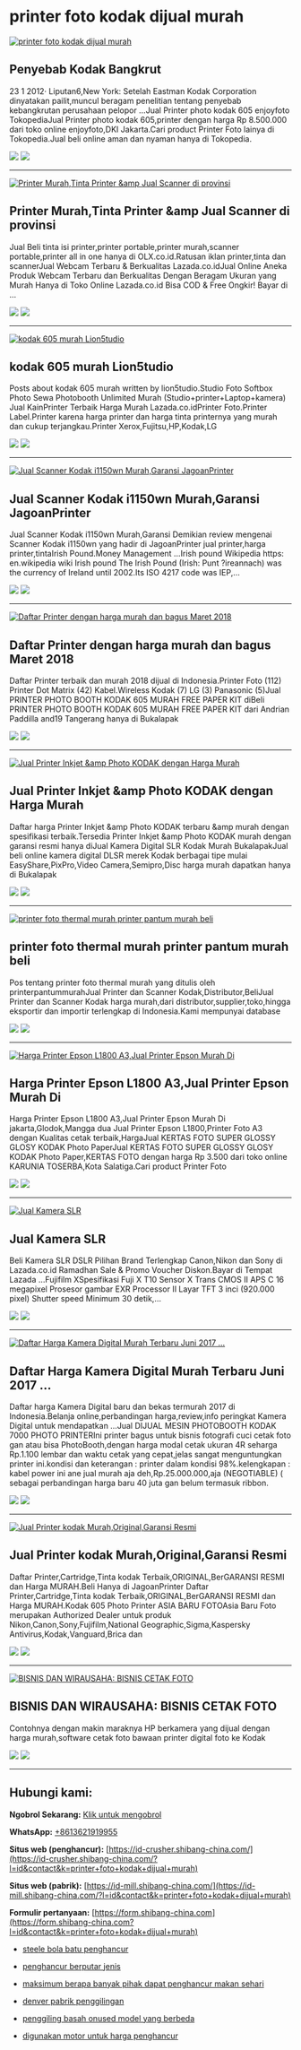 # printer foto kodak dijual murah

<a href="https://swt.shibang-china.com/?l=id&img&k=printer+foto+kodak+dijual+murah" target="_blank">![printer foto kodak dijual murah](http://static.shibang-china.com/all-800x300/139.jpg)</a>

## Penyebab Kodak Bangkrut
23 1 2012· Liputan6,New York: Setelah Eastman Kodak Corporation dinyatakan pailit,muncul beragam penelitian tentang penyebab kebangkrutan perusahaan pelopor …Jual Printer photo kodak 605 enjoyfoto TokopediaJual Printer photo kodak 605,printer dengan harga Rp 8.500.000 dari toko online enjoyfoto,DKI Jakarta.Cari product Printer Foto lainya di Tokopedia.Jual beli online aman dan nyaman hanya di Tokopedia.


<a href="https://whatsapp.shibangsoft.com/WhatsApp.php" target="_blank" title="WhatsApp">![](http://static.shibang-china.com/icon/whatsapp.png)</a> <a href="https://swt.shibang-china.com/?l=id&icon&k=printer+foto+kodak+dijual+murah" target="_blank">![](http://static.shibang-china.com/icon/chat-id.png)</a>

---

<a href="https://swt.shibang-china.com/?l=id&img&k=printer+foto+kodak+dijual+murah" target="_blank">![Printer Murah,Tinta Printer &amp Jual Scanner di provinsi](http://static.shibang-china.com/all-800x300/154.jpg)</a>

## Printer Murah,Tinta Printer &amp Jual Scanner di provinsi
Jual Beli tinta isi printer,printer portable,printer murah,scanner portable,printer all in one hanya di OLX.co.id.Ratusan iklan printer,tinta dan scannerJual Webcam Terbaru & Berkualitas Lazada.co.idJual Online Aneka Produk Webcam Terbaru dan Berkualitas Dengan Beragam Ukuran yang Murah Hanya di Toko Online Lazada.co.id Bisa COD & Free Ongkir! Bayar di …


<a href="https://whatsapp.shibangsoft.com/WhatsApp.php" target="_blank" title="WhatsApp">![](http://static.shibang-china.com/icon/whatsapp.png)</a> <a href="https://swt.shibang-china.com/?l=id&icon&k=printer+foto+kodak+dijual+murah" target="_blank">![](http://static.shibang-china.com/icon/chat-id.png)</a>

---

<a href="https://swt.shibang-china.com/?l=id&img&k=printer+foto+kodak+dijual+murah" target="_blank">![kodak 605 murah Lion5tudio](http://static.shibang-china.com/all-800x300/590.jpg)</a>

## kodak 605 murah Lion5tudio
Posts about kodak 605 murah written by lion5tudio.Studio Foto Softbox Photo Sewa Photobooth Unlimited Murah (Studio+printer+Laptop+kamera) Jual KainPrinter Terbaik Harga Murah Lazada.co.idPrinter Foto.Printer Label.Printer karena harga printer dan harga tinta printernya yang murah dan cukup terjangkau.Printer Xerox,Fujitsu,HP,Kodak,LG


<a href="https://whatsapp.shibangsoft.com/WhatsApp.php" target="_blank" title="WhatsApp">![](http://static.shibang-china.com/icon/whatsapp.png)</a> <a href="https://swt.shibang-china.com/?l=id&icon&k=printer+foto+kodak+dijual+murah" target="_blank">![](http://static.shibang-china.com/icon/chat-id.png)</a>

---

<a href="https://swt.shibang-china.com/?l=id&img&k=printer+foto+kodak+dijual+murah" target="_blank">![Jual Scanner Kodak i1150wn Murah,Garansi JagoanPrinter](http://static.shibang-china.com/all-800x300/1383.jpg)</a>

## Jual Scanner Kodak i1150wn Murah,Garansi JagoanPrinter
Jual Scanner Kodak i1150wn Murah,Garansi Demikian review mengenai Scanner Kodak i1150wn yang hadir di JagoanPrinter jual printer,harga printer,tintaIrish Pound.Money Management …Irish pound Wikipedia https: en.wikipedia wiki Irish pound The Irish Pound (Irish: Punt ?ireannach) was the currency of Ireland until 2002.Its ISO 4217 code was IEP,…


<a href="https://whatsapp.shibangsoft.com/WhatsApp.php" target="_blank" title="WhatsApp">![](http://static.shibang-china.com/icon/whatsapp.png)</a> <a href="https://swt.shibang-china.com/?l=id&icon&k=printer+foto+kodak+dijual+murah" target="_blank">![](http://static.shibang-china.com/icon/chat-id.png)</a>

---

<a href="https://swt.shibang-china.com/?l=id&img&k=printer+foto+kodak+dijual+murah" target="_blank">![Daftar Printer dengan harga murah dan bagus Maret 2018](http://static.shibang-china.com/all-800x300/608.jpg)</a>

## Daftar Printer dengan harga murah dan bagus Maret 2018
Daftar Printer terbaik dan murah 2018 dijual di Indonesia.Printer Foto (112) Printer Dot Matrix (42) Kabel.Wireless Kodak (7) LG (3) Panasonic (5)Jual PRINTER PHOTO BOOTH KODAK 605 MURAH FREE PAPER KIT diBeli PRINTER PHOTO BOOTH KODAK 605 MURAH FREE PAPER KIT dari Andrian Paddilla and19 Tangerang hanya di Bukalapak


<a href="https://whatsapp.shibangsoft.com/WhatsApp.php" target="_blank" title="WhatsApp">![](http://static.shibang-china.com/icon/whatsapp.png)</a> <a href="https://swt.shibang-china.com/?l=id&icon&k=printer+foto+kodak+dijual+murah" target="_blank">![](http://static.shibang-china.com/icon/chat-id.png)</a>

---

<a href="https://swt.shibang-china.com/?l=id&img&k=printer+foto+kodak+dijual+murah" target="_blank">![Jual Printer Inkjet &amp Photo KODAK dengan Harga Murah](http://static.shibang-china.com/all-800x300/176.jpg)</a>

## Jual Printer Inkjet &amp Photo KODAK dengan Harga Murah
Daftar harga Printer Inkjet &amp Photo KODAK terbaru &amp murah dengan spesifikasi terbaik.Tersedia Printer Inkjet &amp Photo KODAK murah dengan garansi resmi hanya diJual Kamera Digital SLR Kodak Murah BukalapakJual beli online kamera digital DLSR merek Kodak berbagai tipe mulai EasyShare,PixPro,Video Camera,Semipro,Disc harga murah dapatkan hanya di Bukalapak


<a href="https://whatsapp.shibangsoft.com/WhatsApp.php" target="_blank" title="WhatsApp">![](http://static.shibang-china.com/icon/whatsapp.png)</a> <a href="https://swt.shibang-china.com/?l=id&icon&k=printer+foto+kodak+dijual+murah" target="_blank">![](http://static.shibang-china.com/icon/chat-id.png)</a>

---

<a href="https://swt.shibang-china.com/?l=id&img&k=printer+foto+kodak+dijual+murah" target="_blank">![printer foto thermal murah printer pantum murah beli](http://static.shibang-china.com/all-800x300/95.jpg)</a>

## printer foto thermal murah printer pantum murah beli
Pos tentang printer foto thermal murah yang ditulis oleh printerpantummurahJual Printer dan Scanner Kodak,Distributor,BeliJual Printer dan Scanner Kodak harga murah,dari distributor,supplier,toko,hingga eksportir dan importir terlengkap di Indonesia.Kami mempunyai database


<a href="https://whatsapp.shibangsoft.com/WhatsApp.php" target="_blank" title="WhatsApp">![](http://static.shibang-china.com/icon/whatsapp.png)</a> <a href="https://swt.shibang-china.com/?l=id&icon&k=printer+foto+kodak+dijual+murah" target="_blank">![](http://static.shibang-china.com/icon/chat-id.png)</a>

---

<a href="https://swt.shibang-china.com/?l=id&img&k=printer+foto+kodak+dijual+murah" target="_blank">![Harga Printer Epson L1800 A3,Jual Printer Epson Murah Di](http://static.shibang-china.com/all-800x300/193.jpg)</a>

## Harga Printer Epson L1800 A3,Jual Printer Epson Murah Di
Harga Printer Epson L1800 A3,Jual Printer Epson Murah Di jakarta,Glodok,Mangga dua Jual Printer Epson L1800,Printer Foto A3 dengan Kualitas cetak terbaik,HargaJual KERTAS FOTO SUPER GLOSSY GLOSY KODAK Photo PaperJual KERTAS FOTO SUPER GLOSSY GLOSY KODAK Photo Paper,KERTAS FOTO dengan harga Rp 3.500 dari toko online KARUNIA TOSERBA,Kota Salatiga.Cari product Printer Foto


<a href="https://whatsapp.shibangsoft.com/WhatsApp.php" target="_blank" title="WhatsApp">![](http://static.shibang-china.com/icon/whatsapp.png)</a> <a href="https://swt.shibang-china.com/?l=id&icon&k=printer+foto+kodak+dijual+murah" target="_blank">![](http://static.shibang-china.com/icon/chat-id.png)</a>

---

<a href="https://swt.shibang-china.com/?l=id&img&k=printer+foto+kodak+dijual+murah" target="_blank">![Jual Kamera SLR](http://static.shibang-china.com/all-800x300/1459.jpg)</a>

## Jual Kamera SLR
Beli Kamera SLR DSLR Pilihan Brand Terlengkap Canon,Nikon dan Sony di Lazada.co.id Ramadhan Sale & Promo Voucher Diskon.Bayar di Tempat Lazada …Fujifilm XSpesifikasi Fuji X T10 Sensor X Trans CMOS II APS C 16 megapixel Prosesor gambar EXR Processor II Layar TFT 3 inci (920.000 pixel) Shutter speed Minimum 30 detik,…


<a href="https://whatsapp.shibangsoft.com/WhatsApp.php" target="_blank" title="WhatsApp">![](http://static.shibang-china.com/icon/whatsapp.png)</a> <a href="https://swt.shibang-china.com/?l=id&icon&k=printer+foto+kodak+dijual+murah" target="_blank">![](http://static.shibang-china.com/icon/chat-id.png)</a>

---

<a href="https://swt.shibang-china.com/?l=id&img&k=printer+foto+kodak+dijual+murah" target="_blank">![Daftar Harga Kamera Digital Murah Terbaru Juni 2017 …](http://static.shibang-china.com/all-800x300/1299.jpg)</a>

## Daftar Harga Kamera Digital Murah Terbaru Juni 2017 …
Daftar harga Kamera Digital baru dan bekas termurah 2017 di Indonesia.Belanja online,perbandingan harga,review,info peringkat Kamera Digital untuk mendapatkan …Jual DIJUAL MESIN PHOTOBOOTH KODAK 7000 PHOTO PRINTERIni printer bagus untuk bisnis fotografi cuci cetak foto gan atau bisa PhotoBooth,dengan harga modal cetak ukuran 4R seharga Rp.1.100 lembar dan waktu cetak yang cepat,jelas sangat menguntungkan printer ini.kondisi dan keterangan : printer dalam kondisi 98%.kelengkapan : kabel power ini ane jual murah aja deh,Rp.25.000.000,aja (NEGOTIABLE) ( sebagai perbandingan harga baru 40 juta gan belum termasuk ribbon.


<a href="https://whatsapp.shibangsoft.com/WhatsApp.php" target="_blank" title="WhatsApp">![](http://static.shibang-china.com/icon/whatsapp.png)</a> <a href="https://swt.shibang-china.com/?l=id&icon&k=printer+foto+kodak+dijual+murah" target="_blank">![](http://static.shibang-china.com/icon/chat-id.png)</a>

---

<a href="https://swt.shibang-china.com/?l=id&img&k=printer+foto+kodak+dijual+murah" target="_blank">![Jual Printer kodak Murah,Original,Garansi Resmi](http://static.shibang-china.com/all-800x300/375.jpg)</a>

## Jual Printer kodak Murah,Original,Garansi Resmi
Daftar Printer,Cartridge,Tinta kodak Terbaik,ORIGINAL,BerGARANSI RESMI dan Harga MURAH.Beli Hanya di JagoanPrinter Daftar Printer,Cartridge,Tinta kodak Terbaik,ORIGINAL,BerGARANSI RESMI dan Harga MURAH.Kodak 605 Photo Printer ASIA BARU FOTOAsia Baru Foto merupakan Authorized Dealer untuk produk Nikon,Canon,Sony,Fujifilm,National Geographic,Sigma,Kaspersky Antivirus,Kodak,Vanguard,Brica dan


<a href="https://whatsapp.shibangsoft.com/WhatsApp.php" target="_blank" title="WhatsApp">![](http://static.shibang-china.com/icon/whatsapp.png)</a> <a href="https://swt.shibang-china.com/?l=id&icon&k=printer+foto+kodak+dijual+murah" target="_blank">![](http://static.shibang-china.com/icon/chat-id.png)</a>

---

<a href="https://swt.shibang-china.com/?l=id&img&k=printer+foto+kodak+dijual+murah" target="_blank">![BISNIS DAN WIRAUSAHA: BISNIS CETAK FOTO](http://static.shibang-china.com/all-800x300/1498.jpg)</a>

## BISNIS DAN WIRAUSAHA: BISNIS CETAK FOTO
Contohnya dengan makin maraknya HP berkamera yang dijual dengan harga murah,software cetak foto bawaan printer digital foto ke Kodak

<a href="https://whatsapp.shibangsoft.com/WhatsApp.php" target="_blank" title="WhatsApp">![](http://static.shibang-china.com/icon/whatsapp.png)</a> <a href="https://swt.shibang-china.com/?l=id&icon&k=printer+foto+kodak+dijual+murah" target="_blank">![](http://static.shibang-china.com/icon/chat-id.png)</a>

---
## Hubungi kami:

**Ngobrol Sekarang:** [Klik untuk mengobrol](https://swt.shibang-china.com?l=id&contact&k=printer+foto+kodak+dijual+murah)

**WhatsApp:**  [+8613621919955](https://whatsapp.shibangsoft.com/WhatsApp.php)

**Situs web (penghancur):** [https://id-crusher.shibang-china.com/](https://id-crusher.shibang-china.com/?l=id&contact&k=printer+foto+kodak+dijual+murah)

**Situs web (pabrik):** [https://id-mill.shibang-china.com/](https://id-mill.shibang-china.com/?l=id&contact&k=printer+foto+kodak+dijual+murah)

**Formulir pertanyaan:** [https://form.shibang-china.com](https://form.shibang-china.com?l=id&contact&k=printer+foto+kodak+dijual+murah)

* [steele bola batu penghancur](../31/steele%20bola%20batu%20penghancur.md)

* [penghancur berputar jenis](../40/penghancur%20berputar%20jenis.md)

* [maksimum berapa banyak pihak dapat penghancur makan sehari](../32/maksimum%20berapa%20banyak%20pihak%20dapat%20penghancur%20makan%20sehari.md)

* [denver pabrik penggilingan](../40/denver%20pabrik%20penggilingan.md)

* [penggiling basah onused model yang berbeda](../40/penggiling%20basah%20onused%20model%20yang%20berbeda.md)

* [digunakan motor untuk harga penghancur](../31/digunakan%20motor%20untuk%20harga%20penghancur.md)
